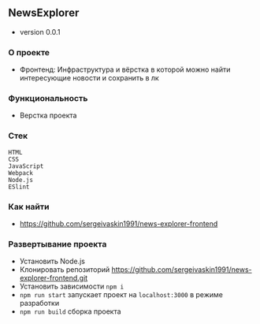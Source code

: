 ## NewsExplorer
+ version 0.0.1

### О проекте
+ Фронтенд: Инфраструктура и вёрстка
в которой можно найти интересующие новости и сохранить в лк

### Функциональность
* Верстка проекта

### Стек 
`HTML`      
`CSS`    
`JavaScript`   
`Webpack`          
`Node.js`   
`ESlint`

### Как найти
+ https://github.com/sergeivaskin1991/news-explorer-frontend

### Развертывание проекта
* Установить Node.js
* Клонировать репозиторий https://github.com/sergeivaskin1991/news-explorer-frontend.git
* Установить зависимости `npm i`
* `npm run start` запускает проект на `localhost:3000` в режиме разработки    
* `npm run build` сборка проекта